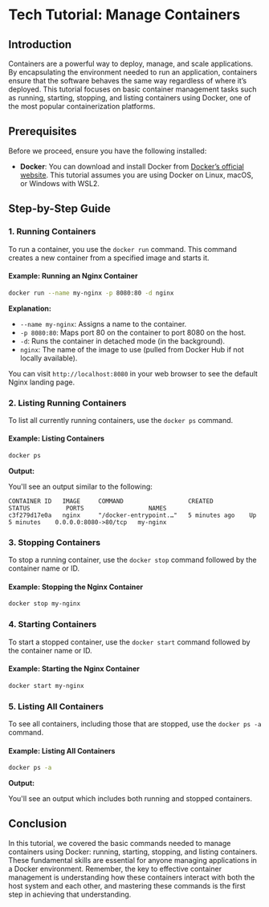 # Tech Tutorial: Manage Containers

## Introduction

Containers are a powerful way to deploy, manage, and scale applications. By encapsulating the environment needed to run an application, containers ensure that the software behaves the same way regardless of where it’s deployed. This tutorial focuses on basic container management tasks such as running, starting, stopping, and listing containers using Docker, one of the most popular containerization platforms.

## Prerequisites

Before we proceed, ensure you have the following installed:
- **Docker**: You can download and install Docker from [Docker’s official website](https://www.docker.com/products/docker-desktop). This tutorial assumes you are using Docker on Linux, macOS, or Windows with WSL2.

## Step-by-Step Guide

### 1. Running Containers

To run a container, you use the `docker run` command. This command creates a new container from a specified image and starts it.

#### Example: Running an Nginx Container

```bash
docker run --name my-nginx -p 8080:80 -d nginx
```

**Explanation:**
- `--name my-nginx`: Assigns a name to the container.
- `-p 8080:80`: Maps port 80 on the container to port 8080 on the host.
- `-d`: Runs the container in detached mode (in the background).
- `nginx`: The name of the image to use (pulled from Docker Hub if not locally available).

You can visit `http://localhost:8080` in your web browser to see the default Nginx landing page.

### 2. Listing Running Containers

To list all currently running containers, use the `docker ps` command.

#### Example: Listing Containers

```bash
docker ps
```

**Output:**

You'll see an output similar to the following:

```
CONTAINER ID   IMAGE     COMMAND                  CREATED          STATUS          PORTS                  NAMES
c3f279d17e0a   nginx     "/docker-entrypoint.…"   5 minutes ago    Up 5 minutes    0.0.0.0:8080->80/tcp   my-nginx
```

### 3. Stopping Containers

To stop a running container, use the `docker stop` command followed by the container name or ID.

#### Example: Stopping the Nginx Container

```bash
docker stop my-nginx
```

### 4. Starting Containers

To start a stopped container, use the `docker start` command followed by the container name or ID.

#### Example: Starting the Nginx Container

```bash
docker start my-nginx
```

### 5. Listing All Containers

To see all containers, including those that are stopped, use the `docker ps -a` command.

#### Example: Listing All Containers

```bash
docker ps -a
```

**Output:**

You'll see an output which includes both running and stopped containers.

## Conclusion

In this tutorial, we covered the basic commands needed to manage containers using Docker: running, starting, stopping, and listing containers. These fundamental skills are essential for anyone managing applications in a Docker environment. Remember, the key to effective container management is understanding how these containers interact with both the host system and each other, and mastering these commands is the first step in achieving that understanding.